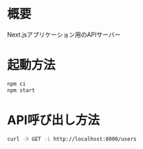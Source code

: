 # 概要
Next.jsアプリケーション用のAPIサーバー

# 起動方法

```bash
npm ci
npm start
```

# API呼び出し方法

```bash
curl -X GET -i http://localhost:8000/users
```